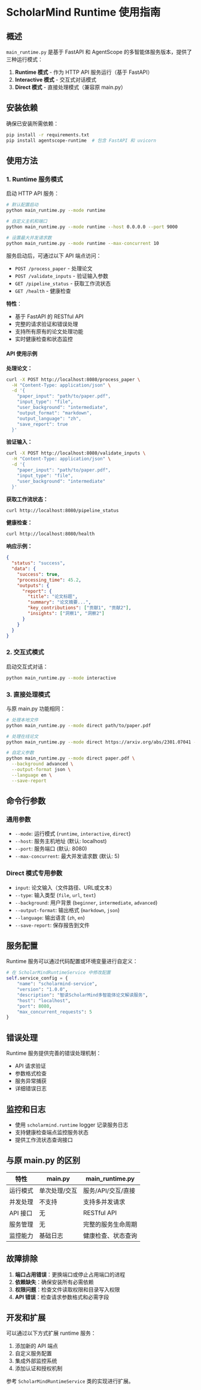 # ScholarMind Runtime 使用指南

## 概述

`main_runtime.py` 是基于 FastAPI 和 AgentScope 的多智能体服务版本，提供了三种运行模式：

1. **Runtime 模式** - 作为 HTTP API 服务运行（基于 FastAPI）
2. **Interactive 模式** - 交互式对话模式
3. **Direct 模式** - 直接处理模式（兼容原 main.py）

## 安装依赖

确保已安装所需依赖：

```bash
pip install -r requirements.txt
pip install agentscope-runtime  # 包含 FastAPI 和 uvicorn
```

## 使用方法

### 1. Runtime 服务模式

启动 HTTP API 服务：

```bash
# 默认配置启动
python main_runtime.py --mode runtime

# 自定义主机和端口
python main_runtime.py --mode runtime --host 0.0.0.0 --port 9000

# 设置最大并发请求数
python main_runtime.py --mode runtime --max-concurrent 10
```

服务启动后，可通过以下 API 端点访问：

- `POST /process_paper` - 处理论文
- `POST /validate_inputs` - 验证输入参数
- `GET /pipeline_status` - 获取工作流状态
- `GET /health` - 健康检查

**特性**：
- 基于 FastAPI 的 RESTful API
- 完整的请求验证和错误处理
- 支持所有原有的论文处理功能
- 实时健康检查和状态监控

#### API 使用示例

**处理论文：**
```bash
curl -X POST http://localhost:8080/process_paper \
  -H "Content-Type: application/json" \
  -d '{
    "paper_input": "path/to/paper.pdf",
    "input_type": "file",
    "user_background": "intermediate",
    "output_format": "markdown",
    "output_language": "zh",
    "save_report": true
  }'
```

**验证输入：**
```bash
curl -X POST http://localhost:8080/validate_inputs \
  -H "Content-Type: application/json" \
  -d '{
    "paper_input": "path/to/paper.pdf",
    "input_type": "file",
    "user_background": "intermediate"
  }'
```

**获取工作流状态：**
```bash
curl http://localhost:8080/pipeline_status
```

**健康检查：**
```bash
curl http://localhost:8080/health
```

**响应示例：**
```json
{
  "status": "success",
  "data": {
    "success": true,
    "processing_time": 45.2,
    "outputs": {
      "report": {
        "title": "论文标题",
        "summary": "论文摘要...",
        "key_contributions": ["贡献1", "贡献2"],
        "insights": ["洞察1", "洞察2"]
      }
    }
  }
}
```

### 2. 交互式模式

启动交互式对话：

```bash
python main_runtime.py --mode interactive
```

### 3. 直接处理模式

与原 main.py 功能相同：

```bash
# 处理本地文件
python main_runtime.py --mode direct path/to/paper.pdf

# 处理在线论文
python main_runtime.py --mode direct https://arxiv.org/abs/2301.07041 --type url

# 自定义参数
python main_runtime.py --mode direct paper.pdf \
  --background advanced \
  --output-format json \
  --language en \
  --save-report
```

## 命令行参数

### 通用参数

- `--mode`: 运行模式 (`runtime`, `interactive`, `direct`)
- `--host`: 服务主机地址 (默认: localhost)
- `--port`: 服务端口 (默认: 8080)
- `--max-concurrent`: 最大并发请求数 (默认: 5)

### Direct 模式专用参数

- `input`: 论文输入（文件路径、URL或文本）
- `--type`: 输入类型 (`file`, `url`, `text`)
- `--background`: 用户背景 (`beginner`, `intermediate`, `advanced`)
- `--output-format`: 输出格式 (`markdown`, `json`)
- `--language`: 输出语言 (`zh`, `en`)
- `--save-report`: 保存报告到文件

## 服务配置

Runtime 服务可以通过代码配置或环境变量进行自定义：

```python
# 在 ScholarMindRuntimeService 中修改配置
self.service_config = {
    "name": "scholarmind-service",
    "version": "1.0.0",
    "description": "智读ScholarMind多智能体论文解读服务",
    "host": "localhost",
    "port": 8080,
    "max_concurrent_requests": 5
}
```

## 错误处理

Runtime 服务提供完善的错误处理机制：

- API 请求验证
- 参数格式检查
- 服务异常捕获
- 详细错误日志

## 监控和日志

- 使用 `scholarmind.runtime` logger 记录服务日志
- 支持健康检查端点监控服务状态
- 提供工作流状态查询接口

## 与原 main.py 的区别

| 特性 | main.py | main_runtime.py |
|------|---------|-----------------|
| 运行模式 | 单次处理/交互 | 服务/API/交互/直接 |
| 并发处理 | 不支持 | 支持多并发请求 |
| API 接口 | 无 | RESTful API |
| 服务管理 | 无 | 完整的服务生命周期 |
| 监控能力 | 基础日志 | 健康检查、状态查询 |

## 故障排除

1. **端口占用错误**：更换端口或停止占用端口的进程
2. **依赖缺失**：确保安装所有必需依赖
3. **权限问题**：检查文件读取权限和目录写入权限
4. **API 错误**：检查请求参数格式和必需字段

## 开发和扩展

可以通过以下方式扩展 runtime 服务：

1. 添加新的 API 端点
2. 自定义服务配置
3. 集成外部监控系统
4. 添加认证和授权机制

参考 `ScholarMindRuntimeService` 类的实现进行扩展。
